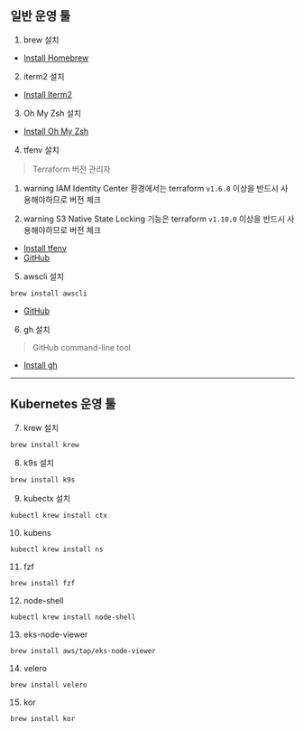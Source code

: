 ## 일반 운영 툴
1. brew 설치
- [Install Homebrew](https://brew.sh/)

2. iterm2 설치
- [Install Iterm2](https://iterm2.com/downloads.html)

3. Oh My Zsh 설치
- [Install Oh My Zsh](https://heetop.blogspot.com/2017/10/oh-my-zsh_12.html)

4. tfenv 설치
> Terraform 버전 관리자

1. warning IAM Identity Center 환경에서는 terraform `v1.6.0` 이상을 반드시 사용해야하므로 버전 체크

2. warning S3 Native State Locking 기능은 terraform `v1.10.0` 이상을 반드시 사용해야하므로 버전 체크

- [Install tfenv](https://honglab.tistory.com/222)
- [GitHub](https://github.com/tfutils/tfenv)

5. awscli 설치
```bash
brew install awscli
```

- [GitHub](https://github.com/aws/aws-cli)

6. gh 설치
> GitHub command-line tool
- [Install gh](https://formulae.brew.sh/formula/gh)

---

## Kubernetes 운영 툴
7. krew 설치
```bash
brew install krew
```

8. k9s 설치
```bash
brew install k9s
```

9. kubectx 설치
```bash
kubectl krew install ctx
```

10. kubens
```bash
kubectl krew install ns
```

11. fzf
```bash
brew install fzf
```

12. node-shell
```bash
kubectl krew install node-shell
```

13. eks-node-viewer
```bash
brew install aws/tap/eks-node-viewer
```

14. velero
```bash
brew install velero
```

15. kor
```bash
brew install kor
```